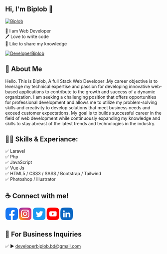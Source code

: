 ## Hi, I'm Biplob 👋
[<img style="width:100%;height:300px;object-fit: contain" src='https://yt3.googleusercontent.com/svNwOX79TuNWho0xpujloS7RJeWIFIaQ1Dh5HTMBLdLrulLoJHZ6IFkttJ_oJaeiGH_BT8Pzow=w1707-fcrop64=1,00005a57ffffa5a8-k-c0xffffffff-no-nd-rj' alt='Biplob'>]([https://github.com/DeveloperBiplob/](https://github.com/DeveloperBiplob/))
<p>
👑 I am Web Developer <br> 
🖊️ Love to write code <br> 
🎤 Like to share my knowledge </p> 


<p align="left"> <a href="https://www.youtube.com/@learnwithbiplob6015" target="blank"><img src="https://img.shields.io/twitter/follow/shovoalways?logo=twitter&style=for-the-badge" alt="DeveloperBiplob" /></a> </p>

## 🚀 About Me
Hello. This is Biplob, A full Stack Web Developer .My career objective is to leverage my technical expertise and passion for developing innovative web-based applications to contribute to the growth and success of a dynamic organization. I am seeking a challenging position that offers opportunities for professional development and allows me to utilize my problem-solving skills and creativity to develop solutions that meet business needs and exceed customer expectations. My goal is to builds successful career in the field of web development while continuously expanding my knowledge and skills to stay abreast of the latest trends and technologies in the industry.

## 👨‍💻 Skills & Experiance: 
✅ Laravel <br> 
✅ Php <br>
✅ JavaScript <br>
✅ Vue Js <br>
✅ HTML5 / CSS3 / SASS / Bootstrap / Tailwind <br>
✅ Photoshop / Illustrator <br>


## ☕ Connect with me!
[<img src='https://github.com/shovoalways/shovoalways/blob/main/img/facebook.png?raw=true' alt='facebook' height='40'>](https://www.facebook.com/profile.php?id=100009592844207&mibextid=ZbWKwL)  [<img src='https://github.com/shovoalways/shovoalways/blob/main/img/instagram.png?raw=true' alt='instagram' height='40'>](https://www.instagram.com/shovoalways/)  [<img src='https://github.com/shovoalways/shovoalways/blob/main/img/twitter.png?raw=true' alt='twitter' height='40'>](https://twitter.com/shovoalways)  [<img src='https://github.com/shovoalways/shovoalways/blob/main/img/youtube.png?raw=true' alt='YouTube' height='40'>](https://www.youtube.com/@learnwithbiplob6015)  [<img src='https://github.com/shovoalways/shovoalways/blob/main/img/linkedin.png?raw=true' alt='linkedin' height='40'>](https://www.linkedin.com/in/shovoalways/)  



## 📧 For Business Inquiries 
✅  ► developerbiplob.bd@gmail.com
